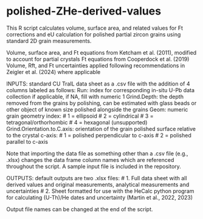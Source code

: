 # polished-ZHe-derived-values
This R script calculates volume, surface area, and related values for Ft corrections and eU calculation for polished partial zircon grains using standard 2D grain measurements.

Volume, surface area, and Ft equations from Ketcham et al. (2011), modified to account for partial crystals
Ft equations from Cooperdock et al. (2019)
Volume, Rft, and Ft uncertainties applied following recommendations in Zeigler et al. (2024) where applicable

INPUTS: standard CU TraIL data sheet as a .csv file with the addition of 4 columns labeled as follows:
  Run: index for corresponding in-situ U-Pb data collection if applicable, if NA, fill with numeric 1
  Grind.Depth: the depth removed from the grains by polishing, can be estimated with glass beads or other
  object of known size polished alongside the grains
  Geom: numeric grain geometry index:
            # 1 = ellipsoid
            # 2 = cylindrical
            # 3 = tetragonal/orthorhombic
            # 4 = hexagonal (unsupported)
  Grind.Orientation.to.C.axis: orientation of the grain polished surface relative to the crystal c-axis:
            # 1 = polished perpendicular to c-axis
            # 2 = polished parallel to c-axis

Note that importing the data file as something other than a .csv file (e.g., .xlsx) changes the data frame
column names which are referenced throughout the script. A sample input file is included in the repository.

OUTPUTS: default outputs are two .xlsx files:
    # 1. Full data sheet with all derived values and original measurements, analytical measurements 
    and uncertainties
    # 2. Sheet formatted for use with the HeCalc python program for calculating (U-Th)/He dates and
    uncertainty (Martin et al., 2022, 2023)

Output file names can be changed at the end of the script.
